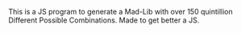 This is a JS program to generate a Mad-Lib with over 150 quintillion Different Possible Combinations. Made to get better a JS.
